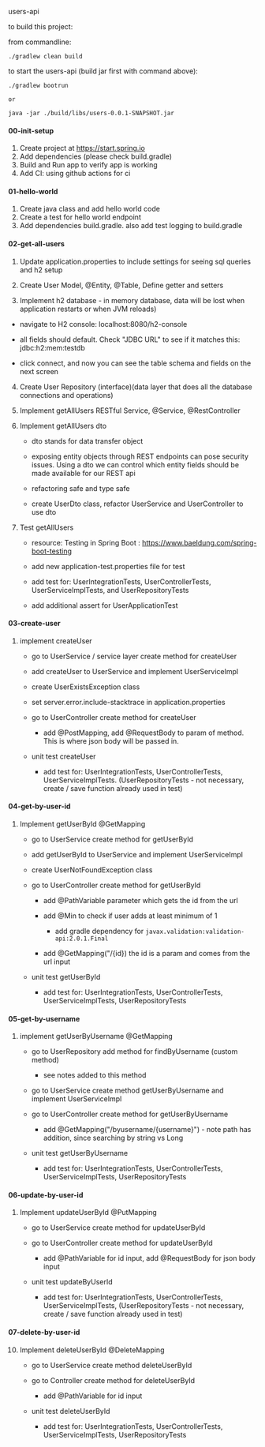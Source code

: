 users-api

to build this project:

from commandline: 

`./gradlew clean build`

to start the users-api (build jar first with command above):

```
./gradlew bootrun 

or 

java -jar ./build/libs/users-0.0.1-SNAPSHOT.jar

```

#### 00-init-setup
1) Create project at https://start.spring.io
2) Add dependencies (please check build.gradle) 
3) Build and Run app to verify app is working
4) Add CI: using github actions for ci

#### 01-hello-world 
1) Create java class and add hello world code
2) Create a test for hello world endpoint
3) Add dependencies build.gradle. also add test logging to build.gradle

#### 02-get-all-users 
 1) Update application.properties to include settings for seeing sql queries and h2 setup

 2) Create User Model, @Entity, @Table, Define getter and setters

 3) Implement h2 database - in memory database, data will be lost when application restarts or when JVM reloads)

  - navigate to H2 console: localhost:8080/h2-console

  - all fields should default. Check "JDBC URL" to see if it matches this: jdbc:h2:mem:testdb

  - click connect, and now you can see the table schema and fields on the next screen

 4) Create User Repository (interface)(data layer that does all the database connections and operations)

 5) Implement getAllUsers RESTful Service, @Service, @RestController

6) Implement getAllUsers dto

     - dto stands for data transfer object

     - exposing entity objects through REST endpoints can pose security issues.  Using a dto we can control which entity 
         fields should be made available for our REST api

     - refactoring safe and type safe    

     - create UserDto class, refactor UserService and UserController to use dto

 7) Test getAllUsers
 
    - resource: Testing in Spring Boot : https://www.baeldung.com/spring-boot-testing
 
    - add new application-test.properties file for test
    
    - add test for: UserIntegrationTests, UserControllerTests, UserServiceImplTests, and UserRepositoryTests
    
    - add additional assert for UserApplicationTest

 #### 03-create-user
 1) implement createUser 

     - go to UserService / service layer create method for createUser
     
     - add createUser to UserService and implement UserServiceImpl

     - create UserExistsException class
     
     - set server.error.include-stacktrace in application.properties 

     - go to UserController create method for createUser 

         - add @PostMapping, add @RequestBody to param of method.  This is where json body will be passed in.

     - unit test createUser 
        
        - add test for: UserIntegrationTests, UserControllerTests, UserServiceImplTests. (UserRepositoryTests - 
            not necessary, create / save function already used in test)
           
#### 04-get-by-user-id 
1) Implement getUserById @GetMapping

    - go to UserService create method for getUserById
    
    - add getUserById to UserService and implement UserServiceImpl
    
    - create UserNotFoundException class
    
    - go to UserController create method for getUserById
        
        - add @PathVariable parameter which gets the id from the url
        
        - add @Min to check if user adds at least minimum of 1
        
            - add gradle dependency for `javax.validation:validation-api:2.0.1.Final`
        
        - add @GetMapping("/{id}) the id is a param and comes from the url input
        
    - unit test getUserById
    
        - add test for: UserIntegrationTests, UserControllerTests, UserServiceImplTests, UserRepositoryTests
        
#### 05-get-by-username
1) implement getUserByUsername @GetMapping

    - go to UserRepository add method for findByUsername (custom method)

        - see notes added to this method

    - go to UserService create method getUserByUsername and implement UserServiceImpl

    - go to UserController create method for getUserByUsername

        - add @GetMapping("/byusername/{username}") - note path has addition, since searching by string vs Long

    - unit test getUserByUsername
    
        - add test for: UserIntegrationTests, UserControllerTests, UserServiceImplTests, UserRepositoryTests

#### 06-update-by-user-id
1) Implement updateUserById @PutMapping

    - go to UserService create method for updateUserById

    - go to UserController create method for updateUserById

        - add @PathVariable for id input, add @RequestBody for json body input

    - unit test updateByUserId
    
        - add test for: UserIntegrationTests, UserControllerTests, UserServiceImplTests, (UserRepositoryTests - 
            not necessary, create / save function already used in test)

#### 07-delete-by-user-id            
10) Implement deleteUserById @DeleteMapping

    - go to UserService create method deleteUserById
        
    - go to Controller create method for deleteUserById
    
        - add @PathVariable for id input
        
    - unit test deleteUserById
    
        - add test for: UserIntegrationTests, UserControllerTests, UserServiceImplTests, UserRepositoryTests